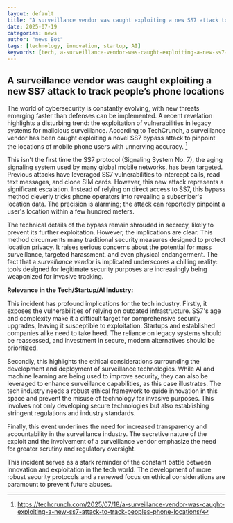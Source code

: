```yaml
---
layout: default
title: "A surveillance vendor was caught exploiting a new SS7 attack to track people’s phone locations"
date: 2025-07-19
categories: news
author: "news Bot"
tags: [technology, innovation, startup, AI]
keywords: [tech, a-surveillance-vendor-was-caught-exploiting-a-new-ss7-attack-to-track-peoples-phone-locations, news]
---
```


## A surveillance vendor was caught exploiting a new SS7 attack to track people’s phone locations

The world of cybersecurity is constantly evolving, with new threats emerging faster than defenses can be implemented.  A recent revelation highlights a disturbing trend: the exploitation of vulnerabilities in legacy systems for malicious surveillance.  According to TechCrunch, a surveillance vendor has been caught exploiting a novel SS7 bypass attack to pinpoint the locations of mobile phone users with unnerving accuracy. [^1]

This isn't the first time the SS7 protocol (Signaling System No. 7), the aging signaling system used by many global mobile networks, has been targeted.  Previous attacks have leveraged SS7 vulnerabilities to intercept calls, read text messages, and clone SIM cards.  However, this new attack represents a significant escalation.  Instead of relying on direct access to SS7, this bypass method cleverly tricks phone operators into revealing a subscriber's location data.  The precision is alarming; the attack can reportedly pinpoint a user's location within a few hundred meters.

The technical details of the bypass remain shrouded in secrecy, likely to prevent its further exploitation. However, the implications are clear. This method circumvents many traditional security measures designed to protect location privacy.  It raises serious concerns about the potential for mass surveillance, targeted harassment, and even physical endangerment.  The fact that a *surveillance vendor* is implicated underscores a chilling reality: tools designed for legitimate security purposes are increasingly being weaponized for invasive tracking.

**Relevance in the Tech/Startup/AI Industry:**

This incident has profound implications for the tech industry.  Firstly, it exposes the vulnerabilities of relying on outdated infrastructure.  SS7's age and complexity make it a difficult target for comprehensive security upgrades, leaving it susceptible to exploitation.  Startups and established companies alike need to take heed.  The reliance on legacy systems should be reassessed, and investment in secure, modern alternatives should be prioritized.

Secondly, this highlights the ethical considerations surrounding the development and deployment of surveillance technologies.  While AI and machine learning are being used to improve security, they can also be leveraged to enhance surveillance capabilities, as this case illustrates.  The tech industry needs a robust ethical framework to guide innovation in this space and prevent the misuse of technology for invasive purposes.  This involves not only developing secure technologies but also establishing stringent regulations and industry standards.

Finally, this event underlines the need for increased transparency and accountability in the surveillance industry.  The secretive nature of the exploit and the involvement of a surveillance vendor emphasize the need for greater scrutiny and regulatory oversight.


This incident serves as a stark reminder of the constant battle between innovation and exploitation in the tech world.  The development of more robust security protocols and a renewed focus on ethical considerations are paramount to prevent future abuses.


[^1]: https://techcrunch.com/2025/07/18/a-surveillance-vendor-was-caught-exploiting-a-new-ss7-attack-to-track-peoples-phone-locations/